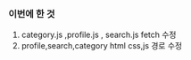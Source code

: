 ### 이번에 한 것

1. category.js ,profile.js , search.js fetch 수정
2. profile,search,category html css,js 경로 수정